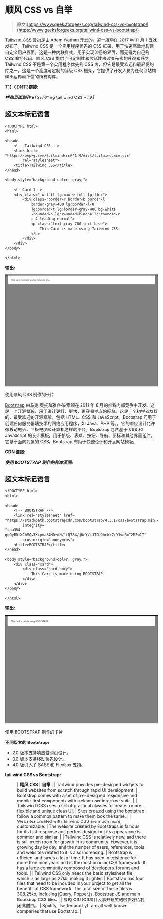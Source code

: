 # 顺风 CSS vs 自举

> 原文:[https://www.geeksforgeeks.org/tailwind-css-vs-bootstrap/](https://www.geeksforgeeks.org/tailwind-css-vs-bootstrap/)

[Tailwind CSS](https://www.geeksforgeeks.org/introduction-to-tailwind-css/) 最初是由 Adam Wathan 开发的，第一版早在 2017 年 11 月 1 日就发布了。Tailwind CSS 是一个实用程序优先的 CSS 框架，用于快速高效地构建自定义用户界面。这是一种内联样式，用于实现流畅的界面，而无需为自己的 CSS 编写代码。顺风 CSS 提供了可定制性和灵活性来改变元素的外观和感觉。Tailwind CSS 不是第一个实用程序优先的 CSS 库，但它是最受欢迎和最轻便的库之一。这是一个高度可定制的低级 CSS 框架，它提供了开发人员为任何网站构建出色界面所需的所有构件。

[T1】CDNT3**链接:**](https://www.geeksforgeeks.org/what-is-a-content-distribution-network-and-how-does-it-work/)

> <link href="”https://unpkg.com/tailwindcss@^1.0/dist/tailwind.min.css”" rel="”stylesheet”">

***样张页面制作 u**T3**s**T6**ing tail wind CSS:**T9】*

## 超文本标记语言

```
<!DOCTYPE html>
<html>

<head>
    <!-- Tailwind CSS -->
    <link href=
"https://unpkg.com/tailwindcss@^1.0/dist/tailwind.min.css"
        rel="stylesheet">
    <title>Tailwind CSS</title>
</head>

<body style="background-color: gray;">

    <!--Card 1-->
    <div class=" w-full lg:max-w-full lg:flex">
        <div class="border-r border-b border-l 
            border-gray-400 lg:border-l-0 
            lg:border-t lg:border-gray-400 bg-white
            \rounded-b lg:rounded-b-none lg:rounded-r
            p-4 leading-normal">
            <p class="text-gray-700 text-base">
                This Card is made using Tailwind CSS.
            </p>
        </div>
    </div>
</body>

</html>
```

**输出:**

![](img/f5c526d093fa2c8a77dd36475a08ecd3.png)

使用顺风 CSS 制作的卡片

[Bootstrap](https://www.geeksforgeeks.org/bootstrap-tutorials/) 由马克·奥托和雅各布·索顿在 2011 年 8 月的推特内部竞争中开发。这是一个开源框架，用于设计更好、更快、更容易响应的网站。这是一个初学者友好的、最受欢迎的开源框架，包括 HTML、CSS 和 JavaScript。Bootstrap 可用于创建任何服务器端技术的网络应用程序，如 Java、PHP 等。，它的响应设计允许像移动电话、平板电脑和计算机这样的平台。Bootstrap 包含基于 CSS 和 JavaScript 的设计模板，用于排版、表单、按钮、导航、图标和其他界面组件。它基于面向对象的 CSS。Bootstrap 有助于快速设计和开发网站模板。

**CDN 链接:**

> <link rel="”stylesheet”" href="”https://stackpath.bootstrapcdn.com/bootstrap/4.3.1/css/bootstrap.min.css”" integrity="”sha384-ggOyR0iXCbMQv3Xipma34MD+dH/1fQ784/j6cY/iJTQUOhcWr7x9JvoRxT2MZw1T”" crossorigin="”anonymous”">

***使用 BOOTSTRAP 制作的样本页面:***

## 超文本标记语言

```
<!DOCTYPE html>
<html>

<head>
    <!-- BOOTSTRAP -->
    <link rel="stylesheet" href=
"https://stackpath.bootstrapcdn.com/bootstrap/4.3.1/css/bootstrap.min.css"
        integrity=
"sha384-ggOyR0iXCbMQv3Xipma34MD+dH/1fQ784/j6cY/iJTQUOhcWr7x9JvoRxT2MZw1T"
        crossorigin="anonymous">
    <title>BOOTSTRAP</title>
</head>

<body style="background-color: gray;">
    <div class="card">
        <div class="card-body">
            This Card is made using BOOTSTRAP.
        </div>
    </div>
</body>

</html>
```

**输出:**

![](img/7f010fc37a13ef40f8fdf1a02ca552f1.png)

使用 BOOTSTRAP 制作的卡片

**不同版本的 Bootstrap:**

*   2.0 版本支持响应性网页设计。
*   3.0 版本支持移动优先设计。
*   4.0 版引入了 SASS 和 Flexbox 支持。

**tail wind CSS vs Bootstrap:**

<figure class="table">

| **尾风 CSS** | **自举** |
| Tail wind provides pre-designed widgets to build websites from scratch through rapid UI development. | Bootstrap comes with a set of pre-designed responsive and mobile-first components with a clear user interface suite. |
| Tailswind CSS uses a set of practical classes to create a more flexible and unique clean UI. | Sites created using the bootstrap follow a common pattern to make them look the same. |
| Websites created with Tailwind CSS are much more customizable. | The website created by Bootstraps is famous for its fast response and perfect design, but its appearance is common and similar. |
| Tailwind CSS is relatively new, and there is still much room for growth in its community. However, it is growing day by day, and the number of users, references, tools and websites related to it is also increasing. | Bootstrap is efficient and saves a lot of time. It has been in existence for more than nine years and is the most popular CSS framework. It has a large community composed of developers, forums and tools. |
| Tailwind CSS only needs the basic stylesheet file, which is as large as 27kb, making it lighter. | Bootstrap has four files that need to be included in your project to get all the benefits of CSS framework. The total size of these files is 308.25kb, including jQuery, Popper.js, Bootstrap JS and main Bootstrap CSS files. |
| 绿筠 CSS(CSS)什么事开玩笑的啦你好给我闭嘴僧曰。 | Spotify, Twitter and Lyft are all well-known companies that use Bootstrap. |

</figure>